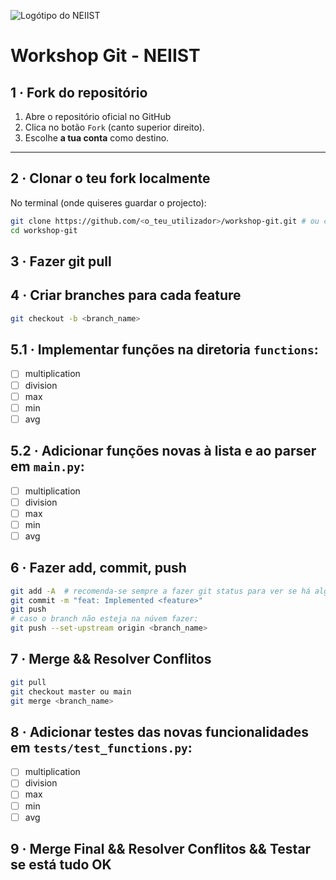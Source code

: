 ![Logótipo do NEIIST](https://neiist.tecnico.ulisboa.pt/static/media/neiist_logo.5b6bbd8f2f7eb5ee5200.png)
# Workshop Git - NEIIST

## 1 · Fork do repositório

1. Abre o repositório oficial no GitHub  
2. Clica no botão ```Fork``` (canto superior direito).
3. Escolhe **a tua conta** como destino.

---

## 2 · Clonar o teu fork localmente

No terminal (onde quiseres guardar o projecto):

```bash
git clone https://github.com/<o_teu_utilizador>/workshop-git.git # ou com ssh key
cd workshop-git
```

## 3 · Fazer git pull

## 4 · Criar branches para cada feature
```bash 
git checkout -b <branch_name>
```

## 5.1 · Implementar funções na diretoria ```functions```:
- [ ] multiplication
- [ ] division
- [ ] max
- [ ] min
- [ ] avg

## 5.2 · Adicionar funções novas à lista e ao parser em ```main.py```:
- [ ] multiplication
- [ ] division
- [ ] max
- [ ] min
- [ ] avg
      
## 6 · Fazer add, commit, push
```bash 
git add -A  # recomenda-se sempre a fazer git status para ver se há algo fora do comum
git commit -m "feat: Implemented <feature>"
git push
# caso o branch não esteja na núvem fazer:
git push --set-upstream origin <branch_name>
```
## 7 · Merge && Resolver Conflitos
```bash
git pull
git checkout master ou main
git merge <branch_name>
```

## 8 · Adicionar testes das novas funcionalidades em ```tests/test_functions.py```:
- [ ] multiplication
- [ ] division
- [ ] max
- [ ] min
- [ ] avg

## 9 · Merge Final && Resolver Conflitos && Testar se está tudo OK


